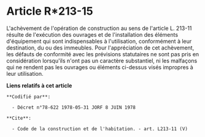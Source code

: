 # Article R*213-15

L'achèvement de l'opération de construction au sens de l'article L. 213-11 résulte de l'exécution des ouvrages et de
l'installation des éléments d'équipement qui sont indispensables à l'utilisation, conformément à leur destination, du ou des
immeubles. Pour l'appréciation de cet achèvement, les défauts de conformité avec les prévisions statutaires ne sont pas pris
en considération lorsqu'ils n'ont pas un caractère substantiel, ni les malfaçons qui ne rendent pas les ouvrages ou éléments
ci-dessus visés impropres à leur utilisation.

**Liens relatifs à cet article**

	**Codifié par**:

	  - Décret n°78-622 1978-05-31 JORF 8 JUIN 1978

	**Cite**:

	  - Code de la construction et de l'habitation. - art. L213-11 (V)
